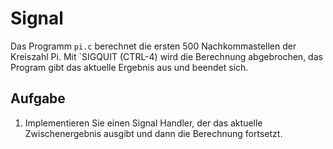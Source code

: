 # Signal

Das Programm `pi.c` berechnet die ersten 500 Nachkommastellen der Kreiszahl Pi. Mit `SIGQUIT (CTRL-4) wird die Berechnung abgebrochen, das Program gibt das aktuelle Ergebnis aus und beendet sich.

## Aufgabe

1. Implementieren Sie einen Signal Handler, der das aktuelle Zwischenergebnis ausgibt und dann die Berechnung fortsetzt.